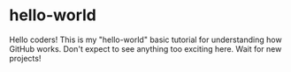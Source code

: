 # hello-world
Hello coders!
This is my "hello-world" basic tutorial for understanding how GitHub works.
Don't expect to see anything too exciting here. Wait for new projects!
